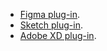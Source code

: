 - [Figma plug-in](/design/figma/index.md).
- [Sketch plug-in](/design/sketch/index.md).
- [Adobe XD plug-in](/design/adobe-xd/index.md).
